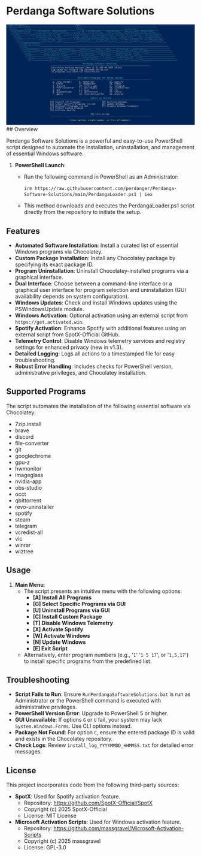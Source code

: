 # Perdanga Software Solutions

![image alt](https://github.com/perdanger/Perdanga-Software-Solutions/blob/main/1.3.png?raw=true)## Overview

Perdanga Software Solutions is a powerful and easy-to-use PowerShell script designed to automate the installation, uninstallation, and management of essential Windows software.

1. **PowerShell Launch**:
   - Run the following command in PowerShell as an Administrator:

     ```
     irm https://raw.githubusercontent.com/perdanger/Perdanga-Software-Solutions/main/PerdangaLoader.ps1 | iex
     ```
   - This method downloads and executes the PerdangaLoader.ps1 script directly from the repository to initiate the setup.

## Features

- **Automated Software Installation**: Install a curated list of essential Windows programs via Chocolatey.
- **Custom Package Installation**: Install any Chocolatey package by specifying its exact package ID.
- **Program Uninstallation**: Uninstall Chocolatey-installed programs via a graphical interface.
- **Dual Interface**: Choose between a command-line interface or a graphical user interface for program selection and uninstallation (GUI availability depends on system configuration).
- **Windows Updates**: Check and install Windows updates using the PSWindowsUpdate module.
- **Windows Activation**: Optional activation using an external script from `https://get.activated.win`.
- **Spotify Activation**: Enhance Spotify with additional features using an external script from SpotX-Official GitHub.
- **Telemetry Control**: Disable Windows telemetry services and registry settings for enhanced privacy (new in v1.3).
- **Detailed Logging**: Logs all actions to a timestamped file for easy troubleshooting.
- **Robust Error Handling**: Includes checks for PowerShell version, administrative privileges, and Chocolatey installation.

## Supported Programs

The script automates the installation of the following essential software via Chocolatey:

- 7zip.install
- brave
- discord
- file-converter
- git
- googlechrome
- gpu-z
- hwmonitor
- imageglass
- nvidia-app
- obs-studio
- occt
- qbittorrent
- revo-uninstaller
- spotify
- steam
- telegram
- vcredist-all
- vlc
- winrar
- wiztree

## Usage

1. **Main Menu**:
   - The script presents an intuitive menu with the following options:
     - **\[A\] Install All Programs**
     - **\[G\] Select Specific Programs via GUI**
     - **\[U\] Uninstall Programs via GUI**
     - **\[C\] Install Custom Package**
     - **\[T\] Disable Windows Telemetry**
     - **\[X\] Activate Spotify**
     - **\[W\] Activate Windows**
     - **\[N\] Update Windows**
     - **\[E\] Exit Script**
   - Alternatively, enter program numbers (e.g., '`1`' '`1 5 17`', or '`1,5,17`') to install specific programs from the predefined list.

## Troubleshooting

- **Script Fails to Run**: Ensure `RunPerdangaSoftwareSolutions.bat` is run as Administrator or the PowerShell command is executed with administrative privileges.
- **PowerShell Version Error**: Upgrade to PowerShell 5 or higher.
- **GUI Unavailable**: If options `G` or `U` fail, your system may lack `System.Windows.Forms`. Use CLI options instead.
- **Package Not Found**: For option `C`, ensure the entered package ID is valid and exists in the Chocolatey repository.
- **Check Logs**: Review `install_log_YYYYMMDD_HHMMSS.txt` for detailed error messages.

## License

This project incorporates code from the following third-party sources:

- **SpotX**: Used for Spotify activation feature.
  - Repository: https://github.com/SpotX-Official/SpotX
  - Copyright (c) 2025 SpotX-Official
  - License: MIT License
- **Microsoft Activation Scripts**: Used for Windows activation feature.
  - Repository: https://github.com/massgravel/Microsoft-Activation-Scripts
  - Copyright (c) 2025 massgravel
  - License: GPL-3.0
